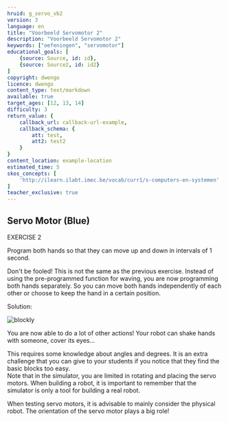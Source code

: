 ```yaml
---
hruid: g_servo_vb2
version: 3
language: en
title: "Voorbeeld Servomotor 2"
description: "Voorbeeld Servomotor 2"
keywords: ["oefeningen", "servomotor"]
educational_goals: [
    {source: Source, id: id}, 
    {source: Source2, id: id2}
]
copyright: dwengo
licence: dwengo
content_type: text/markdown
available: true
target_ages: [12, 13, 14]
difficulty: 3
return_value: {
    callback_url: callback-url-example,
    callback_schema: {
        att: test,
        att2: test2
    }
}
content_location: example-location
estimated_time: 5
skos_concepts: [
    'http://ilearn.ilabt.imec.be/vocab/curr1/s-computers-en-systemen'
]
teacher_exclusive: true
---
```

## Servo Motor (Blue)

EXERCISE 2

Program both hands so that they can move up and down in intervals of 1 second.

Don't be fooled! This is not the same as the previous exercise. Instead of using the pre-programmed function for waving, you are now programming both hands separately. So you can move both hands independently of each other or choose to keep the hand in a certain position.

Solution:

![blockly](@learning-object/servo_m2/nl/3)

You are now able to do a lot of other actions! Your robot can shake hands with someone, cover its eyes...

<div class="alert alert-box alert-success">
This requires some knowledge about angles and degrees. It is an extra challenge that you can give to your students if you notice that they find the basic blocks too easy.
</div>

<div class="alert alert-box alert-danger">
Note that in the simulator, you are limited in rotating and placing the servo motors. When building a robot, it is important to remember that the simulator is only a tool for building a real robot.

When testing servo motors, it is advisable to mainly consider the physical robot. The orientation of the servo motor plays a big role!
</div>